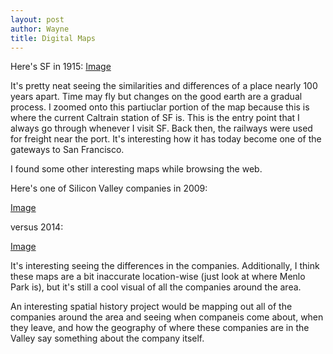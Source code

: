 ```yaml
---
layout: post
author: Wayne
title: Digital Maps
---
```




 Here's SF in 1915: [Image](https://www.dropbox.com/s/0hrszujinyqgafn/Screenshot%202014-10-18%2016.50.36.png?dl=0)
 
 
It's pretty neat seeing the similarities and differences of a place nearly 100 years apart. Time may fly but changes on the good earth are
a gradual process. I zoomed onto this partiuclar portion of the map because this is where the current Caltrain station of SF is. 
This is the entry point that I always go through whenever I visit SF. 
Back then, the railways were used for freight near the port. It's interesting how it has today become one of the gateways to 
San Francisco. 

I found some other interesting maps while browsing the web. 

Here's one of Silicon Valley companies in 2009: 

[Image](https://www.dropbox.com/s/g535cs2eqffpfp3/Screenshot%202014-10-18%2017.28.32.png?dl=0)

versus 2014: 

[Image](https://www.dropbox.com/s/2idqq5o9rg78w1u/Screenshot%202014-10-18%2017.28.13.png?dl=0)


It's interesting seeing the differences in the companies. Additionally, I think these maps are a bit inaccurate location-wise (just look at where
Menlo Park is), but it's still a cool visual of all the companies around the area. 

An interesting spatial history project would be mapping out all of the companies around the area and seeing when companeis come about, when they leave,
and how the geography of where these companies are in the Valley say something about the company itself. 

